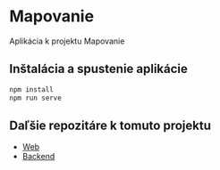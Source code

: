 # Mapovanie

Aplikácia k projektu Mapovanie

## Inštalácia a spustenie aplikácie

```bash
npm install
npm run serve
```

## Daľšie repozitáre k tomuto projektu

- [Web](https://github.com/HybridLab-Projects/Mapovanie-Web)
- [Backend](https://github.com/HybridLab-Projects/Mapovanie-Backend) 